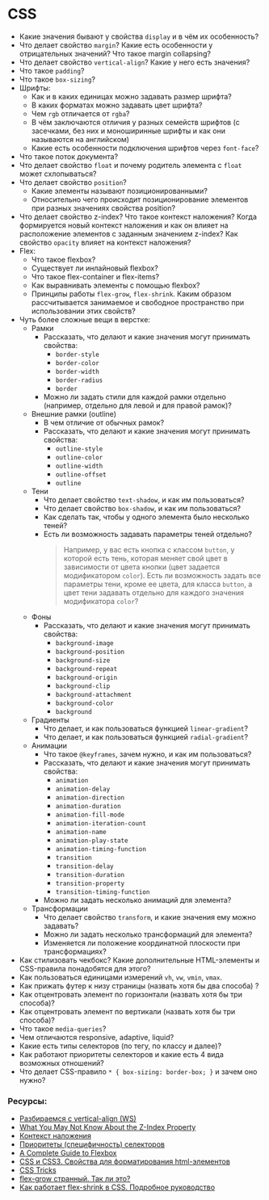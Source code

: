 # CSS

* Какие значения бывают у свойства `display` и в чём их особенность?
* Что делает свойство `margin`? Какие есть особенности у отрицательных значений? Что такое margin collapsing?
* Что делает свойство `vertical-align`? Какие у него есть значения?
* Что такое `padding`?
* Что такое `box-sizing`?
* Шрифты:
    * Как и в каких единицах можно задавать размер шрифта?
    * В каких форматах можно задавать цвет шрифта?
    * Чем `rgb` отличается от `rgba`?
    * В чём заключаются отличия у разных семейств шрифтов (с засечками, без них и моноширинные шрифты и как они называются на английском)
    * Какие есть особенности подключения шрифтов через `font-face`?
* Что такое поток документа?
* Что делает свойство `float` и почему родитель элемента с `float` может схлопываться?
* Что делает свойство `position`?
    * Какие элементы называют позиционированными?
    * Относительно чего происходит позиционирование элементов при разных значениях свойства position?
* Что делает свойство z-index? Что такое контекст наложения? Когда формируется новый контекст наложения и как он влияет на расположение элементов с заданным значением z-index? Как свойство `opacity` влияет на контекст наложения?
* Flex:
    * Что такое flexbox?
    * Существует ли инлайновый flexbox?
    * Что такое flex-container и flex-items?
    * Как выравнивать элементы с помощью flexbox?
    * Принципы работы `flex-grow`, `flex-shrink`. Каким образом рассчитывается занимаемое и свободное пространство при использовании этих свойств?
* Чуть более сложные вещи в верстке:
    * Рамки
        * Рассказать, что делают и какие значения могут принимать свойства:
            * `border-style`
            * `border-color`
            * `border-width`
            * `border-radius`
            * `border`
        * Можно ли задать стили для каждой рамки отдельно (например, отдельно для левой и для правой рамок)?
    * Внешние рамки (outline)
        * В чем отличие от обычных рамок?
        * Рассказать, что делают и какие значения могут принимать свойства:
            * `outline-style`
            * `outline-color`
            * `outline-width`
            * `outline-offset`
            * `outline`
    * Тени
        * Что делает свойство `text-shadow`, и как им пользоваться?
        * Что делает свойство `box-shadow`, и как им пользоваться?
        * Как сделать так, чтобы у одного элемента было несколько теней?
        * Есть ли возможность задавать параметры теней отдельно?
            > Например, у вас есть кнопка с классом `button`, у которой есть тень, которая меняет свой цвет в зависимости от цвета кнопки (цвет задается модификатором `color`). Есть ли возможность задать все параметры тени, кроме ее цвета, для класса `button`, а цвет тени задавать отдельно для каждого значения модификатора `color`?
    * Фоны
        * Рассказать, что делают и какие значения могут принимать свойства:
            * `background-image`
            * `background-position`
            * `background-size`
            * `background-repeat`
            * `background-origin`
            * `background-clip`
            * `background-attachment`
            * `background-color`
            * `background`
    * Градиенты
        * Что делает, и как пользоваться функцией `linear-gradient`?
        * Что делает, и как пользоваться функцией `radial-gradient`?
    * Анимации
        * Что такое `@keyframes`, зачем нужно, и как им пользоваться?
        * Рассказать, что делают и какие значения могут принимать свойства:
            * `animation`
            * `animation-delay`
            * `animation-direction`
            * `animation-duration`
            * `animation-fill-mode`
            * `animation-iteration-count`
            * `animation-name`
            * `animation-play-state`
            * `animation-timing-function`
            * `transition`
            * `transition-delay`
            * `transition-duration`
            * `transition-property`
            * `transition-timing-function`
        * Можно ли задать несколько анимаций для элемента?
    * Трансформации
        * Что делает свойство `transform`, и какие значения ему можно задавать?
        * Можно ли задать несколько трансформаций для элемента?
        * Изменяется ли положение координатной плоскости при трансформациях?
* Как стилизовать чекбокс? Какие дополнительные HTML-элементы и CSS-правила понадобятся для этого?
* Как пользоваться единицами измерений `vh`, `vw`, `vmin`, `vmax`.
* Как прижать футер к низу страницы (назвать хотя бы два способа) ?
* Как отцентровать элемент по горизонтали (назвать хотя бы три способа)?
* Как отцентровать элемент по вертикали (назвать хотя бы три способа)?
* Что такое `media-queries`?
* Чем отличаются responsive, adaptive, liquid?
* Какие есть типы селекторов (по тегу, по классу и далее)?
* Как работают приоритеты селекторов и какие есть 4 вида возможных отношений?
* Что делает CSS-правило `* { box-sizing: border-box; }` и зачем оно нужно?


### Ресурсы:
* [Разбираемся с vertical-align (WS)](https://web-standards.ru/articles/vertical-align/)
* [What You May Not Know About the Z-Index Property](https://webdesign.tutsplus.com/articles/what-you-may-not-know-about-the-z-index-property--webdesign-16892)
* [Контекст наложения](https://developer.mozilla.org/ru/docs/Web/CSS/CSS_Positioning/Understanding_z_index/The_stacking_context)
* [Приоритеты (специфичность) селекторов](https://habr.com/ru/post/137588/)
* [A Complete Guide to Flexbox](https://css-tricks.com/snippets/css/a-guide-to-flexbox/)
* [CSS и CSS3. Свойства для форматирования html-элементов](https://html5book.ru/css-css3/)
* [CSS Tricks](https://css-tricks.com/)
* [flex-grow странный. Так ли это?](https://css-live.ru/articles/flex-grow-strannyj-tak-li-eto.html)
* [Как работает flex-shrink в CSS. Подробное руководство](https://medium.com/@stasonmars/%D0%BA%D0%B0%D0%BA-%D1%80%D0%B0%D0%B1%D0%BE%D1%82%D0%B0%D0%B5%D1%82-flex-shrink-%D0%B2-css-%D0%BF%D0%BE%D0%B4%D1%80%D0%BE%D0%B1%D0%BD%D0%BE%D0%B5-%D1%80%D1%83%D0%BA%D0%BE%D0%B2%D0%BE%D0%B4%D1%81%D1%82%D0%B2%D0%BE-c41e40767194)
